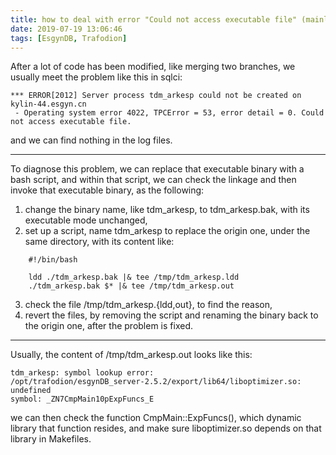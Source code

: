 ```yaml
---
title: how to deal with error "Could not access executable file" (mainly for developer)
date: 2019-07-19 13:06:46
tags: [EsgynDB, Trafodion]
---
```

After a lot of code has been modified, like merging two branches, we usually
meet the problem like this in sqlci:
```
*** ERROR[2012] Server process tdm_arkesp could not be created on kylin-44.esgyn.cn
 - Operating system error 4022, TPCError = 53, error detail = 0. Could not access executable file.
```
and we can find nothing in the log files.

---

To diagnose this problem, we can replace that executable binary with a bash
script, and within that script, we can check the linkage and then invoke that
executable binary, as the following:

1. change the binary name, like tdm_arkesp, to tdm_arkesp.bak, with its executable mode unchanged,
2. set up a script, name tdm_arkesp to replace the origin one, under the same directory, with its content like:
```
    #!/bin/bash

    ldd ./tdm_arkesp.bak |& tee /tmp/tdm_arkesp.ldd
    ./tdm_arkesp.bak $* |& tee /tmp/tdm_arkesp.out
```
3. check the file /tmp/tdm_arkesp.{ldd,out}, to find the reason,
4. revert the files, by removing the script and renaming the binary back to the origin one, after the problem is fixed.

***

Usually, the content of /tmp/tdm_arkesp.out looks like this:
```
tdm_arkesp: symbol lookup error:
/opt/trafodion/esgynDB_server-2.5.2/export/lib64/liboptimizer.so: undefined
symbol: _ZN7CmpMain10pExpFuncs_E
```
we can then check the function CmpMain::ExpFuncs(), which dynamic library that
function resides, and make sure liboptimizer.so depends on that library in Makefiles.
